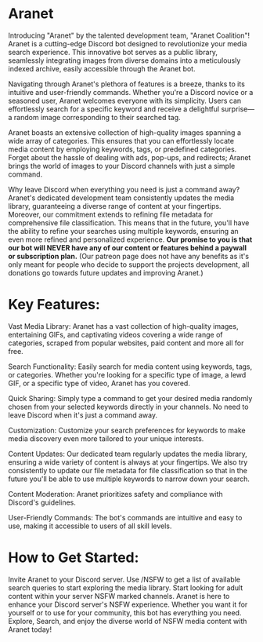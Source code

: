 # Aranet

Introducing "Aranet" by the talented development team, "Aranet Coalition"! Aranet is a cutting-edge Discord bot designed to revolutionize your media search experience. This innovative bot serves as a public library, seamlessly integrating images from diverse domains into a meticulously indexed archive, easily accessible through the Aranet bot.

Navigating through Aranet's plethora of features is a breeze, thanks to its intuitive and user-friendly commands. Whether you're a Discord novice or a seasoned user, Aranet welcomes everyone with its simplicity. Users can effortlessly search for a specific keyword and receive a delightful surprise—a random image corresponding to their searched tag.

Aranet boasts an extensive collection of high-quality images spanning a wide array of categories. This ensures that you can effortlessly locate media content by employing keywords, tags, or predefined categories. Forget about the hassle of dealing with ads, pop-ups, and redirects; Aranet brings the world of images to your Discord channels with just a simple command.

Why leave Discord when everything you need is just a command away? Aranet's dedicated development team consistently updates the media library, guaranteeing a diverse range of content at your fingertips. Moreover, our commitment extends to refining file metadata for comprehensive file classification. This means that in the future, you'll have the ability to refine your searches using multiple keywords, ensuring an even more refined and personalized experience.  **__Our promise to you is that our bot will NEVER have any of our content or features behind a paywall or subscription plan.__**  (Our patreon page does not have any benefits as it's only meant for people who decide to support the projects development, all donations go towards future updates and improving Aranet.)

# **Key Features:**

Vast Media Library: Aranet has a vast collection of high-quality images, entertaining GIFs, and captivating videos covering a wide range of categories, scraped from popular websites, paid content and more all for free.

Search Functionality: Easily search for media content using keywords, tags, or categories. Whether you're looking for a specific type of image, a lewd GIF, or a specific type of video, Aranet has you covered.

Quick Sharing: Simply type a command to get your desired media randomly chosen from your selected keywords directly in your channels. No need to leave Discord when it's just a command away.

Customization: Customize your search preferences for keywords to make media discovery even more tailored to your unique interests. 

Content Updates: Our dedicated team regularly updates the media library, ensuring a wide variety of content is always at your fingertips. We also try consistently to update our file metadata for file classification so that in the future you'll be able to use multiple keywords to narrow down your search.

Content Moderation: Aranet prioritizes safety and compliance with Discord's guidelines.

User-Friendly Commands: The bot's commands are intuitive and easy to use, making it accessible to users of all skill levels.

# **How to Get Started:**

Invite Aranet to your Discord server.
Use /NSFW to get a list of available search queries to start exploring the media library.
Start looking for adult content within your server NSFW marked channels.
Aranet is here to enhance your Discord server's NSFW experience. Whether you want it for yourself or to use for your community, this bot has everything you need. Explore, Search, and enjoy the diverse world of NSFW media content with Aranet today!
